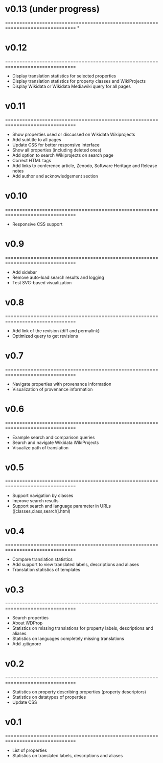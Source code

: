 # v0.13 (under progress)
===============================================================================
*

# v0.12 
===============================================================================
* Display translation statistics for selected properties
* Display translation statistics for property classes and WikiProjects
* Display Wikidata or Wikidata Mediawiki query for all pages

# v0.11
===============================================================================
* Show properties used or discussed on Wikidata Wikiprojects
* Add subtitle to all pages
* Update CSS for better responsive interface
* Show all properties (including deleted ones)
* Add option to search Wikiprojects on search page
* Correct HTML tags
* Add links to conference article, Zenodo, Software Heritage and Release notes
* Add author and acknowledgement section

# v0.10
===============================================================================
* Responsive CSS support 


# v0.9
===============================================================================
* Add sidebar
* Remove auto-load search results and logging
* Test SVG-based visualization

# v0.8
===============================================================================
* Add link of the revision (diff and permalink)
* Optimized query to get revisions

# v0.7
===============================================================================
* Navigate properties with provenance information
* Visualization of provenance information

# v0.6
===============================================================================
* Example search and comparison queries
* Search and navigate Wikidata WikiProjects
* Visualize path of translation

# v0.5
===============================================================================
* Support navigation by classes
* Improve search results
* Support search and language parameter in URLs ([classes,class,search].html)

# v0.4
===============================================================================
* Compare translation statistics
* Add support to view translated labels, descriptions and aliases
* Translation statistics of templates

# v0.3
===============================================================================
* Search properties
* About WDProp
* Statistics on missing translations for property labels, descriptions and aliases
* Statistics on languages completely missing translations
* Add .gitignore

# v0.2
===============================================================================
* Statistics on property describing properties (property descriptors)
* Statistics on datatypes of properties 
* Update CSS

# v0.1
===============================================================================
* List of properties
* Statistics on translated labels, descriptions and aliases

